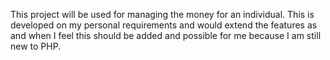 This project will be used for managing the money for an individual. This is developed on my personal requirements and would extend the features as and when I feel this should be added and possible for me because I am still new to PHP.